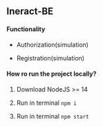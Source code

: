 
## Ineract-BE

#### Functionality

- Authorization(simulation)

- Registration(simulation)
  
#### How ro run the project locally?
  
1. Download NodeJS >= 14
  
2. Run in terminal `npm i`
  
3. Run in terminal `npm start`